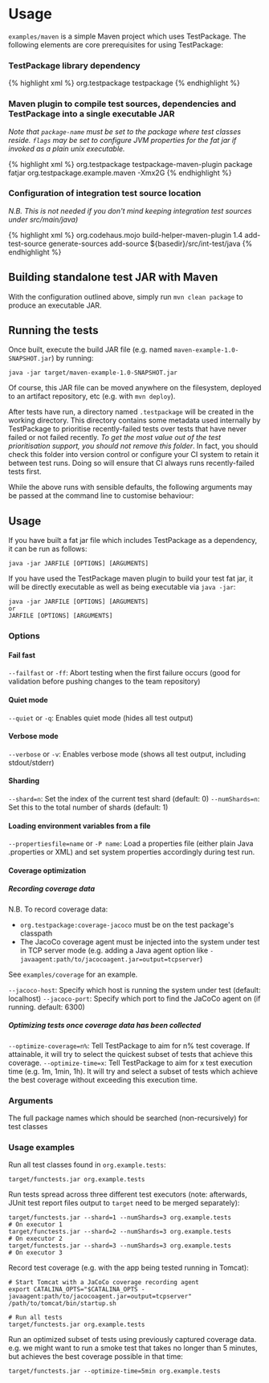 # Usage

`examples/maven` is a simple Maven project which uses TestPackage. The following elements are core prerequisites for using TestPackage:

### TestPackage library dependency

{% highlight xml %}
<dependency>
    <groupId>org.testpackage</group>
    <artifactId>testpackage</artifactId>
</dependency>
{% endhighlight %}

### Maven plugin to compile test sources, dependencies and TestPackage into a single executable JAR

*Note that `package-name` must be set to the package where test classes reside. `flags` may be set to configure JVM properties for the fat jar if invoked as a plain unix executable.*

{% highlight xml %}
<plugin>
    <groupId>org.testpackage</groupId>
    <artifactId>testpackage-maven-plugin</artifactId>
    <executions>
        <execution>
            <phase>package</phase>
            <goals>
                <goal>fatjar</goal>
            </goals>
            <configuration>
                <package-name>org.testpackage.example.maven</package-name>
                <flags>-Xmx2G</flags>
            </configuration>
        </execution>
    </executions>
</plugin>
{% endhighlight %}

### Configuration of integration test source location

*N.B. This is not needed if you don't mind keeping integration test sources under src/main/java)*

{% highlight xml %}
<plugin>
    <groupId>org.codehaus.mojo</groupId>
    <artifactId>build-helper-maven-plugin</artifactId>
    <version>1.4</version>
    <executions>
        <execution>
            <id>add-test-source</id>
            <phase>generate-sources</phase>
            <goals>
                <goal>add-source</goal>
            </goals>
            <configuration>
                <sources>
                    <source>${basedir}/src/int-test/java</source>
                </sources>
            </configuration>
        </execution>
    </executions>
</plugin>
{% endhighlight %}

## Building standalone test JAR with Maven

With the configuration outlined above, simply run `mvn clean package` to produce an executable JAR.

## Running the tests

Once built, execute the build JAR file (e.g. named `maven-example-1.0-SNAPSHOT.jar`) by running:

    java -jar target/maven-example-1.0-SNAPSHOT.jar

Of course, this JAR file can be moved anywhere on the filesystem, deployed to an artifact repository, etc (e.g. with `mvn deploy`).

After tests have run, a directory named `.testpackage` will be created in the working directory. This directory contains
some metadata used internally by TestPackage to prioritise recently-failed tests over tests that have never failed or not failed recently. _To get the most value out of the test prioritisation support, you should not remove this folder_. In fact, you should check this folder into version control or configure your CI system to retain it between test runs. Doing so will ensure that CI always runs recently-failed tests first.

While the above runs with sensible defaults, the following arguments may be passed at the command line to customise behaviour:

## Usage

If you have built a fat jar file which includes TestPackage as a dependency, it can be run as follows:

    java -jar JARFILE [OPTIONS] [ARGUMENTS]

If you have used the TestPackage maven plugin to build your test fat jar, it will be directly executable as well as being executable via `java -jar`:

    java -jar JARFILE [OPTIONS] [ARGUMENTS]
    or
    JARFILE [OPTIONS] [ARGUMENTS]

### Options

#### Fail fast

`--failfast` or `-ff`: Abort testing when the first failure occurs (good for validation before pushing changes to the team repository)

#### Quiet mode

`--quiet` or `-q`: Enables quiet mode (hides all test output)

#### Verbose mode

`--verbose` or `-v`: Enables verbose mode (shows all test output, including stdout/stderr)

#### Sharding

`--shard=n`: Set the index of the current test shard (default: 0)
`--numShards=n`: Set this to the total number of shards (default: 1)

#### Loading environment variables from a file

`--propertiesfile=name` or `-P name`: Load a properties file (either plain Java .properties or XML) and set system properties accordingly during test run.

#### Coverage optimization

##### Recording coverage data

N.B. To record coverage data:

 * `org.testpackage:coverage-jacoco` must be on the test package's classpath
 * The JacoCo coverage agent must be injected into the system under test in TCP server mode (e.g. adding a Java agent option like `-javaagent:path/to/jacocoagent.jar=output=tcpserver`)

See `examples/coverage` for an example.

`--jacoco-host`: Specify which host is running the system under test (default: localhost)
`--jacoco-port`: Specify which port to find the JaCoCo agent on (if running. default: 6300)

##### Optimizing tests once coverage data has been collected

`--optimize-coverage=n%`: Tell TestPackage to aim for n% test coverage. If attainable, it will try to select the quickest subset of tests that achieve this coverage.
`--optimize-time=x`: Tell TestPackage to aim for x test execution time (e.g. 1m, 1min, 1h). It will try and select a subset of tests which achieve the best coverage without exceeding this execution time.

### Arguments

The full package names which should be searched (non-recursively) for test classes

### Usage examples

Run all test classes found in `org.example.tests`:

    target/functests.jar org.example.tests


Run tests spread across three different test executors (note: afterwards, JUnit test report files output to `target` need to be merged separately):

    target/functests.jar --shard=1 --numShards=3 org.example.tests          # On executor 1
    target/functests.jar --shard=2 --numShards=3 org.example.tests          # On executor 2
    target/functests.jar --shard=3 --numShards=3 org.example.tests          # On executor 3


Record test coverage (e.g. with the app being tested running in Tomcat):

    # Start Tomcat with a JaCoCo coverage recording agent
    export CATALINA_OPTS="$CATALINA_OPTS -javaagent:path/to/jacocoagent.jar=output=tcpserver"
    /path/to/tomcat/bin/startup.sh

    # Run all tests
    target/functests.jar org.example.tests


Run an optimized subset of tests using previously captured coverage data. e.g. we might want to run a smoke test that takes
no longer than 5 minutes, but achieves the best coverage possible in that time:

    target/functests.jar --optimize-time=5min org.example.tests